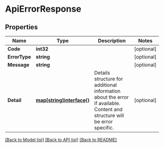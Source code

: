 # ApiErrorResponse

## Properties
Name | Type | Description | Notes
------------ | ------------- | ------------- | -------------
**Code** | **int32** |  | [optional] 
**ErrorType** | **string** |  | [optional] 
**Message** | **string** |  | [optional] 
**Detail** | [**map[string]interface{}**](.md) | Details structure for additional information about the error if available. Content and structure will be error specific. | [optional] 

[[Back to Model list]](../README.md#documentation-for-models) [[Back to API list]](../README.md#documentation-for-api-endpoints) [[Back to README]](../README.md)



